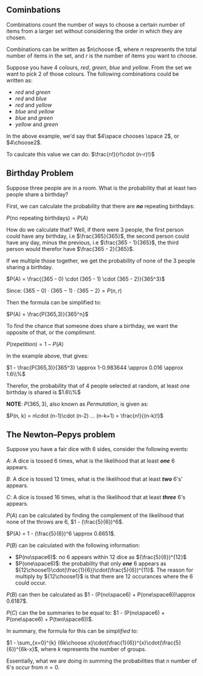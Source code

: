 ## Cominbations

Combinations count the number of ways to choose a certain number of items from a larger set without considering the order in which they are chosen.

Combinations can be written as $n\choose r$, where $n$ respresents the total number of items in the set, and $r$ is the number of items you want to choose.

Suppose you have 4 colours, $red$, $green$, $blue$ and $yellow$. From the set we want to pick 2 of those colours. The following combinations could be written as:

- $red$ and $green$
- $red$ and $blue$
- $red$ and $yellow$
- $blue$ and $yellow$
- $blue$ and $green$
- $yellow$ and $green$

In the above example, we'd say that $4\space chooses \space 2$, or $4\choose2$.

To caulcate this value we can do:
$\frac{n!}{r!\cdot (n-r)!}$

## Birthday Problem

Suppose three people are in a room. What is the probability that at least two people share a birthday?

First, we can calculate the probability that there are _**no**_ repeating birthdays:

$P(\text{no repeating birthdays}) = P(A)$

How do we calculate that? Well, if there were 3 people, the first person could have any birthday, i.e $\frac{365}{365}$, the second person could have any day, minus the previous, i.e $\frac{365 - 1}{365}$, the third person would therefor have $\frac{365 - 2}{365}$.

If we multiple those together, we get the probability of none of the 3 people sharing a birthday.

$P(A) = \frac{(365 - 0) \cdot (365 - 1) \cdot (365 - 2)}{365^3}$

Since:
$(365 - 0) \cdot (365 - 1) \cdot (365 - 2) = P(n,r)$

Then the formula can be simplified to:

$P(A) = \frac{P(365,3)}{365^n}$

To find the chance that someone does share a birthday, we want the opposite of that, or the $compliment$.

$P(repetition) = 1 - P(A)$

In the example above, that gives:

$1 - \frac{P(365,3)}{365^3} \approx 1-0.983644 \approx 0.016 \approx 1.6\\%$

Therefor, the probability that of 4 people selected at random, at least one birthday is shared is $1.6\\%$

**NOTE**: $P(365,3)$, also known as $Permutation$, is given as:

$P(n, k) = n\cdot (n-1)\cdot (n-2) ... (n-k+1) = \frac{n!}{(n-k)!}$

## The Newton–Pepys problem

Suppose you have a fair dice with 6 sides, consider the following events:

$A$: A dice is tossed $6$ times, what is the likelihood that at least _**one**_ $6$ appears.

$B$: A dice is tossed $12$ times, what is the likelihood that at least _**two**_ $6$'s' appears.

$C$: A dice is tossed $16$ times, what is the likelihood that at least _**three**_ $6$'s appears.

$P(A)$ can be calculated by finding the complement of the likelihood that none of the throws are $6$, $1 - (\frac{5}{6})^6$.

$P(A) = 1 - (\frac{5}{6})^6 \approx 0.6651$.

$P(B)$ can be calculated with the following information:

- $P(no\space6)$: no $6$ appears within $12$ dice as $(\frac{5}{6})^{12}$
- $P(one\space6)$: the probability that only _**one**_ $6$ appears as ${12\choose1}\cdot(\frac{1}{6})\cdot(\frac{5}{6})^{11}$. The reason for multiply by ${12\choose1}$ is that there are $12$ occurances where the $6$ could occur.

$P(B)$ can then be calculated as $1 - (P(no\space6) + P(one\space6))\approx 0.6187$.

$P(C)$ can the be summaries to be equal to: $1 - (P(no\space6) + P(one\space6) + P(two\space6))$.

In summary, the formula for this can be _simplified_ to:

$1 - \sum_{x=0}^{k} {6k\choose x}\cdot(\frac{1}{6})^{x}\cdot(\frac{5}{6})^{6k-x}$, where $k$ represents the number of groups.

Essentially, what we are doing in summing the probabilities that $n$ number of $6$'s occur from $n=0$.
